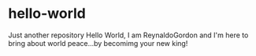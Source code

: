 # hello-world
Just another repository
Hello World, I am ReynaldoGordon and I'm here to bring about world peace...by becomimg your new king!
